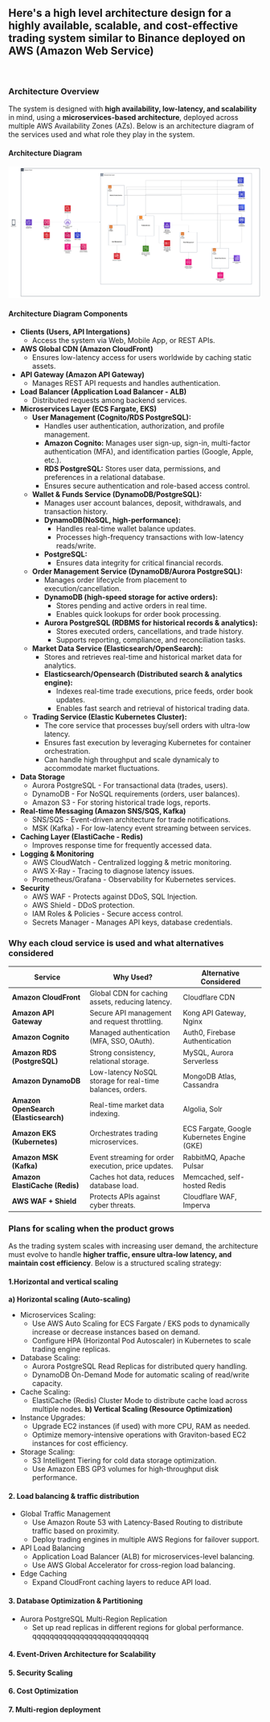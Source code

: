 ## Here's a high level architecture design for a highly available, scalable, and cost-effective trading system similar to Binance deployed on AWS (Amazon Web Service)
<br>

### Architecture Overview
The system is designed with **high availability, low-latency, and scalability** in mind, using a **microservices-based architecture**, deployed across multiple AWS Availability Zones (AZs). Below is an architecture diagram of the services used and what role they play in the system.

#### Architecture Diagram
![architecture_diagram](https://github.com/SangTheInnovator/le-nguyen-phu-sang-devops-challenge/blob/main/problem2/AWS%20Trading%20System%20Diagram%20.png)

#### Architecture Diagram Components
- **Clients (Users, API Intergations)**
  - Access the system via Web, Mobile App, or REST APIs.
- **AWS Global CDN (Amazon CloudFront)**
  - Ensures low-latency access for users worldwide by caching static assets.
- **API Gateway (Amazon API Gateway)**
  - Manages REST API requests and handles authentication.
- **Load Balancer (Application Load Balancer - ALB)**
  - Distributed requests among backend services.
- **Microservices Layer (ECS Fargate, EKS)**
  - **User Management (Cognito/RDS PostgreSQL):**
    - Handles user authentication, authorization, and profile management.
    - **Amazon Cognito:** Manages user sign-up, sign-in, multi-factor authentication (MFA), and identification parties (Google, Apple, etc.).
    - **RDS PostgreSQL:** Stores user data, permissions, and preferences in a relational database.
    - Ensures secure authentication and role-based access control.
  - **Wallet & Funds Service (DynamoDB/PostgreSQL):**
    - Manages user account balances, deposit, withdrawals, and transaction history.
    - **DynamoDB(NoSQL, high-performance):**
      - Handles real-time wallet balance updates.
      - Processes high-frequency transactions with low-latency reads/write.
    - **PostgreSQL:**
      - Ensures data integrity for critical financial records.
  - **Order Management Service (DynamoDB/Aurora PostgreSQL):**
    - Manages order lifecycle from placement to execution/cancellation.
    - **DynamoDB (high-speed storage for active orders):**
      - Stores pending and active orders in real time.
      - Enables quick lookups for order book processing.
    - **Aurora PostgreSQL (RDBMS for historical records & analytics):**
      - Stores executed orders, cancellations, and trade history.
      - Supports reporting, compliance, and reconciliation tasks.
  - **Market Data Service (Elasticsearch/OpenSearch):**
    - Stores and retrieves real-time and historical market data for analytics.
    - **Elasticsearch/Opensearch (Distributed search & analytics engine):**
      - Indexes real-time trade executions, price feeds, order book updates.
      - Enables fast search and retrieval of historical trading data.
  - **Trading Service (Elastic Kubernetes Cluster):**
    - The core service that processes buy/sell orders with ultra-low latency.
    - Ensures fast execution by leveraging Kubernetes for container orchestration.
    - Can handle high throughput and scale dynamicaly to accommodate market fluctuations.
- **Data Storage**
  - Aurora PostgreSQL - For transactional data (trades, users).
  - DynamoDB - For NoSQL requirements (orders, user balances).
  - Amazon S3 - For storing historical trade logs, reports.
- **Real-time Messaging (Amazon SNS/SQS, Kafka)**
  - SNS/SQS - Event-driven architecture for trade notifications.
  - MSK (Kafka) - For low-latency event streaming between services.
- **Caching Layer (ElastiCache - Redis)**
  - Improves response time for frequently accessed data.
- **Logging & Monitoring**
  - AWS CloudWatch - Centralized logging & metric monitoring.
  - AWS X-Ray - Tracing to diagnose latency issues.
  - Prometheus/Grafana - Observability for Kubernetes services.
- **Security**
  - AWS WAF - Protects against DDoS, SQL Injection.
  - AWS Shield - DDoS protection.
  - IAM Roles & Policies - Secure access control.
  - Secrets Manager - Manages API keys, database credentials.

### Why each cloud service is used and what alternatives considered
| **Service** | **Why Used?** | **Alternative Considered** |
|------------|-------------|---------------------------|
| **Amazon CloudFront** | Global CDN for caching assets, reducing latency. | Cloudflare CDN |
| **Amazon API Gateway** | Secure API management and request throttling. | Kong API Gateway, Nginx |
| **Amazon Cognito** | Managed authentication (MFA, SSO, OAuth). | Auth0, Firebase Authentication |
| **Amazon RDS (PostgreSQL)** | Strong consistency, relational storage. | MySQL, Aurora Serverless |
| **Amazon DynamoDB** | Low-latency NoSQL storage for real-time balances, orders. | MongoDB Atlas, Cassandra |
| **Amazon OpenSearch (Elasticsearch)** | Real-time market data indexing. | Algolia, Solr |
| **Amazon EKS (Kubernetes)** | Orchestrates trading microservices. | ECS Fargate, Google Kubernetes Engine (GKE) |
| **Amazon MSK (Kafka)** | Event streaming for order execution, price updates. | RabbitMQ, Apache Pulsar |
| **Amazon ElastiCache (Redis)** | Caches hot data, reduces database load. | Memcached, self-hosted Redis |
| **AWS WAF + Shield** | Protects APIs against cyber threats. | Cloudflare WAF, Imperva |

### Plans for scaling when the product grows
As the trading system scales with increasing user demand, the architecture must evolve to handle **higher traffic, ensure ultra-low latency, and maintain cost efficiency**. Below is a structured scaling strategy:

#### 1.Horizontal and vertical scaling
**a) Horizontal scaling (Auto-scaling)**
- Microservices Scaling:
  - Use AWS Auto Scaling for ECS Fargate / EKS pods to dynamically increase or decrease instances based on demand.
  - Configure HPA (Horizontal Pod Autoscaler) in Kubernetes to scale trading engine replicas.
- Database Scaling:
  - Aurora PostgreSQL Read Replicas for distributed query handling.
  - DynamoDB On-Demand Mode for automatic scaling of read/write capacity.
- Cache Scaling:
  - ElastiCache (Redis) Cluster Mode to distribute cache load across multiple nodes.
**b) Vertical Scaling (Resource Optimization)**
- Instance Upgrades:
  - Upgrade EC2 instances (if used) with more CPU, RAM as needed.
  - Optimize memory-intensive operations with Graviton-based EC2 instances for cost efficiency.
- Storage Scaling:
  - S3 Intelligent Tiering for cold data storage optimization.
  - Use Amazon EBS GP3 volumes for high-throughput disk performance.

#### 2. Load balancing & traffic distribution
- Global Traffic Management
  - Use Amazon Route 53 with Latency-Based Routing to distribute traffic based on proximity.
  - Deploy trading engines in multiple AWS Regions for failover support.
- API Load Balancing
  - Application Load Balancer (ALB) for microservices-level balancing.
  - Use AWS Global Accelerator for cross-region load balancing.
- Edge Caching
  - Expand CloudFront caching layers to reduce API load.

#### 3. Database Optimization & Partitioning
- Aurora PostgreSQL Multi-Region Replication
  - Set up read replicas in different regions for global performance.
qqqqqqqqqqqqqqqqqqqqqqqqqqq
#### 4. Event-Driven Architecture for Scalability


#### 5. Security Scaling


#### 6. Cost Optimization 


#### 7. Multi-region deployment
